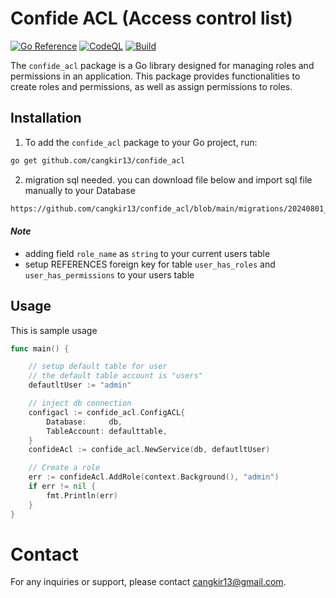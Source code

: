 # Confide ACL (Access control list)
[![Go Reference](https://pkg.go.dev/badge/github.com/cangkir13/confide_acl.svg)](https://pkg.go.dev/github.com/cangkir13/confide_acl)
[![CodeQL](https://github.com/cangkir13/confide_acl/actions/workflows/github-code-scanning/codeql/badge.svg)](https://github.com/cangkir13/confide_acl/actions/workflows/github-code-scanning/codeql)
[![Build](https://github.com/cangkir13/confide_acl/actions/workflows/build.yml/badge.svg)](https://github.com/cangkir13/confide_acl/actions/workflows/build.yml)


The `confide_acl` package is a Go library designed for managing roles and permissions in an application. This package provides functionalities to create roles and permissions, as well as assign permissions to roles.


## Installation

1. To add the `confide_acl` package to your Go project, run:

```sh
go get github.com/cangkir13/confide_acl
```
2. migration sql needed. you can download file below and import sql file manually to your Database
```sh
https://github.com/cangkir13/confide_acl/blob/main/migrations/20240801_initial.sql
```
#### ***Note***
* adding field `role_name` as `string` to your current users table
* setup REFERENCES foreign key for table `user_has_roles` and `user_has_permissions` to your users table

## Usage
This is sample usage

```go
func main() {

	// setup default table for user 
	// the default table account is "users"
	defautltUser := "admin"

	// inject db connection
	configacl := confide_acl.ConfigACL{
		Database:     db,
		TableAccount: defaulttable,
	}
	confideAcl := confide_acl.NewService(db, defautltUser)

	// Create a role
	err := confideAcl.AddRole(context.Background(), "admin")
	if err != nil {
		fmt.Println(err)
	}
}
```

# Contact

For any inquiries or support, please contact cangkir13@gmail.com.